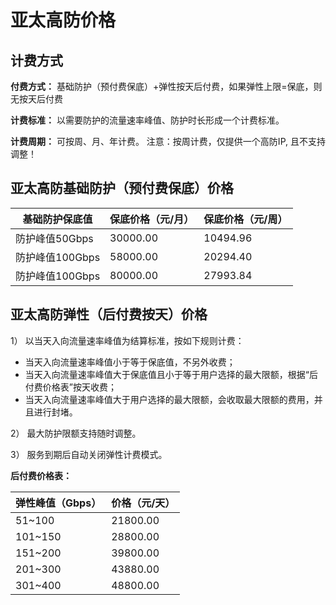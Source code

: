 

# 亚太高防价格

## 计费方式

**付费方式：** 基础防护（预付费保底）+弹性按天后付费，如果弹性上限=保底，则无按天后付费

**计费标准：** 以需要防护的流量速率峰值、防护时长形成一个计费标准。

**计费周期：** 可按周、月、年计费。
    注意：按周计费，仅提供一个高防IP, 且不支持调整！

## 亚太高防基础防护（预付费保底）价格

| 基础防护保底值  | 保底价格（元/月） | 保底价格（元/周） |
| --------------- | ----------------- | ----------------- |
| 防护峰值50Gbps  | 30000.00          | 10494.96          |
| 防护峰值100Gbps | 58000.00          | 20294.40          |
| 防护峰值100Gbps | 80000.00          | 27993.84          |

## 亚太高防弹性（后付费按天）价格

1） 以当天入向流量速率峰值为结算标准，按如下规则计费：

  - 当天入向流量速率峰值小于等于保底值，不另外收费；
  - 当天入向流量速率峰值大于保底值且小于等于用户选择的最大限额，根据“后付费价格表”按天收费；
  - 当天入向流量速率峰值大于用户选择的最大限额，会收取最大限额的费用，并且进行封堵。

2） 最大防护限额支持随时调整。

3） 服务到期后自动关闭弹性计费模式。

**后付费价格表：**

| 弹性峰值（Gbps） | 价格（元/天） |
| ---------- | ------- |
| 51~100    | 21800.00 |
| 101~150  | 28800.00 |
| 151~200 | 39800.00 |
| 201~300 | 43880.00 |
| 301~400 | 48800.00 |


